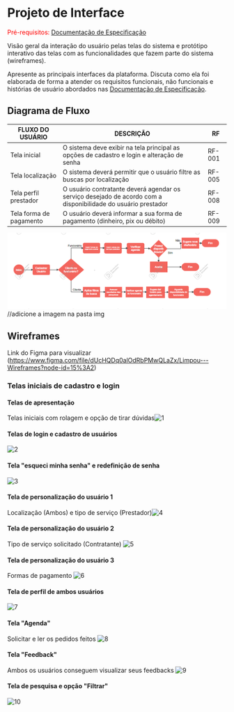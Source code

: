 
# Projeto de Interface

<span style="color:red">Pré-requisitos: <a href="2-Especificação do Projeto.md"> Documentação de Especificação</a></span>

Visão geral da interação do usuário pelas telas do sistema e protótipo interativo das telas com as funcionalidades que fazem parte do sistema (wireframes).

 Apresente as principais interfaces da plataforma. Discuta como ela foi elaborada de forma a atender os requisitos funcionais, não funcionais e histórias de usuário abordados nas <a href="2-Especificação do Projeto.md"> Documentação de Especificação</a>.

## Diagrama de Fluxo

|FLUXO DO USUÁRIO | DESCRIÇÃO | RF |
|-----------------|-----------|----|
|Tela inicial| O sistema deve exibir na tela principal as opções de cadastro e login e alteração de senha  |RF-001|
|Tela localização| O sistema deverá permitir que o usuário filtre as buscas por localização |RF-005|
|Tela perfil prestador| O usuário contratante deverá agendar os serviço desejado de acordo com a disponibilidade do usuário prestador|RF-008|
|Tela forma de pagamento| O usuário deverá informar a sua forma de pagamento (dinheiro, pix ou débito) |RF-009|

![Diagrama de Fluxo](img/Fluxograma.png) //adicione a imagem na pasta img

## Wireframes 

Link do Figma para visualizar (https://www.figma.com/file/dUcHQDq0alOdRbPMwQLaZx/Limpou---Wireframes?node-id=15%3A2)

### Telas iniciais de cadastro e login

#### Telas de apresentação 

Telas iniciais com rolagem e opção de tirar dúvidas![1](https://user-images.githubusercontent.com/62525275/162632196-09a11eec-346b-44d6-b869-3bf63def12d5.jpg) 

#### Telas de login e cadastro de usuários

![2](https://user-images.githubusercontent.com/62525275/162632199-c814e82f-e7bf-48f5-adaa-9eca9b0ef532.jpg)

#### Tela "esqueci minha senha" e redefinição de senha

![3](https://user-images.githubusercontent.com/62525275/162632200-3794acfe-093d-4960-b44d-9fe18184a119.jpg)

#### Tela de personalização do usuário 1

Localização (Ambos) e tipo de serviço (Prestador)![4](https://user-images.githubusercontent.com/62525275/162632202-586a62b2-8a13-4b61-9128-3c99d4f23cd0.jpg)

#### Tela de personalização do usuário 2

Tipo de serviço solicitado (Contratante) ![5](https://user-images.githubusercontent.com/62525275/162632203-999df90f-8c7e-40c3-bf78-b9a2596ef1b4.jpg)

#### Tela de personalização do usuário 3

Formas de pagamento ![6](https://user-images.githubusercontent.com/62525275/162632204-8033f721-f70f-4dcd-bb5d-bead597adde9.jpg)

#### Tela de perfil de ambos usuários 

![7](https://user-images.githubusercontent.com/62525275/162632206-d20e535c-2661-4390-b0fa-4d50e5cd4411.jpg)

#### Tela "Agenda"

Solicitar e ler os pedidos feitos ![8](https://user-images.githubusercontent.com/62525275/162632208-7d87079e-87aa-48e0-8f91-b15a4d4eeb99.jpg)

#### Tela "Feedback"

Ambos os usuários conseguem visualizar seus feedbacks ![9](https://user-images.githubusercontent.com/62525275/162632209-8d4f319a-1184-42f3-b05d-f647f07b31e5.jpg)

#### Tela de pesquisa e opção "Filtrar"

![10](https://user-images.githubusercontent.com/62525275/162632210-d2ad7ee5-261b-47eb-8f1b-f979a6b8139c.jpg)























